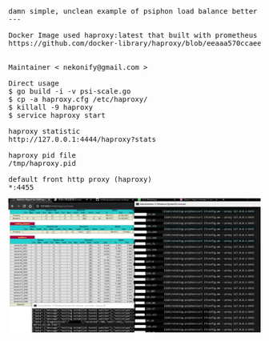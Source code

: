 <pre>
damn simple, unclean example of psiphon load balance better performance also with prometheus metrics
---

Docker Image used haproxy:latest that built with prometheus metrics
https://github.com/docker-library/haproxy/blob/eeaaa570ccaeec6fa7e545b9314d6f246b6b283c/2.1/Dockerfile#L39


Maintainer < nekonify@gmail.com >

Direct usage
$ go build -i -v psi-scale.go
$ cp -a haproxy.cfg /etc/haproxy/
$ killall -9 haproxy
$ service haproxy start

haproxy statistic
http://127.0.0.1:4444/haproxy?stats

haproxy pid file
/tmp/haproxy.pid

default front http proxy (haproxy)
*:4455
</pre>

![](assets/demo1.png)
